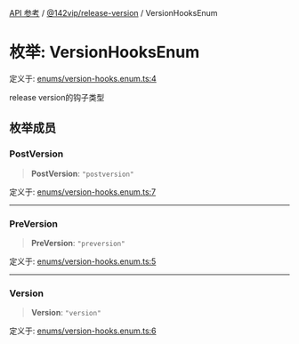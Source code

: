 [API 参考](../wiki/Home) / [@142vip/release-version](../wiki/@142vip.release-version) / VersionHooksEnum

# 枚举: VersionHooksEnum

定义于: [enums/version-hooks.enum.ts:4](https://github.com/142vip/core-x/blob/25cf658819688f02293d600e7003b5877a2f9489/packages/release-version/src/enums/version-hooks.enum.ts#L4)

release version的钩子类型

## 枚举成员

### PostVersion

> **PostVersion**: `"postversion"`

定义于: [enums/version-hooks.enum.ts:7](https://github.com/142vip/core-x/blob/25cf658819688f02293d600e7003b5877a2f9489/packages/release-version/src/enums/version-hooks.enum.ts#L7)

***

### PreVersion

> **PreVersion**: `"preversion"`

定义于: [enums/version-hooks.enum.ts:5](https://github.com/142vip/core-x/blob/25cf658819688f02293d600e7003b5877a2f9489/packages/release-version/src/enums/version-hooks.enum.ts#L5)

***

### Version

> **Version**: `"version"`

定义于: [enums/version-hooks.enum.ts:6](https://github.com/142vip/core-x/blob/25cf658819688f02293d600e7003b5877a2f9489/packages/release-version/src/enums/version-hooks.enum.ts#L6)
